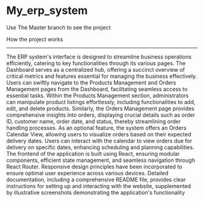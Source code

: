 # My_erp_system
Use The Master branch to see the project

How the project works
____________________
The ERP system's interface is designed to streamline business operations efficiently, catering to key functionalities through its various pages. The Dashboard serves as a centralized hub, offering a succinct overview of critical metrics and features essential for managing the business effectively. Users can swiftly navigate to the Products Management and Orders Management pages from the Dashboard, facilitating seamless access to essential tasks. Within the Products Management section, administrators can manipulate product listings effortlessly, including functionalities to add, edit, and delete products. Similarly, the Orders Management page provides comprehensive insights into orders, displaying crucial details such as order ID, customer name, order date, and status, thereby streamlining order handling processes. As an optional feature, the system offers an Orders Calendar View, allowing users to visualize orders based on their expected delivery dates. Users can interact with the calendar to view orders due for delivery on specific dates, enhancing scheduling and planning capabilities. The frontend of the application is built using React, ensuring modular components, efficient state management, and seamless navigation through React Router. Responsive design principles have been incorporated to ensure optimal user experience across various devices. Detailed documentation, including a comprehensive README file, provides clear instructions for setting up and interacting with the website, supplemented by illustrative screenshots demonstrating the application's functionality
